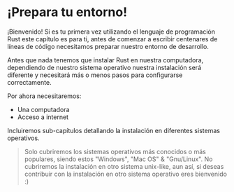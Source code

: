# ¡Prepara tu entorno!

¡Bienvenido! Si es tu primera vez utilizando el lenguaje de programación Rust
este capítulo es para ti, antes de comenzar a escribir centenares de líneas de
código necesitamos preparar nuestro entorno de desarrollo.

Antes que nada tenemos que instalar Rust en nuestra computadora, dependiendo de
nuestro sistema operativo nuestra instalación será diferente y necesitará más o
menos pasos para configurarse correctamente.

Por ahora necesitaremos:

* Una computadora
* Acceso a internet

Incluiremos sub-capítulos detallando la instalación en diferentes sistemas
operativos.

> Solo cubriremos los sistemas operativos más conocidos o más populares, siendo
> estos "Windows", "Mac OS" & "Gnu/Linux". No cubriremos la instalación en otro
> sistema unix-like, aun así, si deseas contribuir con la instalación en otro
> sistema operativo eres bienvenido :)